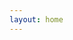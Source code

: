 ```yaml
---
layout: home
---
```


<!-- <GlslViews once="once" :ratioHeight="2.0" cases="1"/> -->

<Banner title="世间美妙的事物有很多，其中要数编程和数学。"/>
<ListItem url="https://s-yonggang.github.io/s-three/#/" text="shadertoy.com 案例"></ListItem>
<ListItem url="https://s-yonggang.github.io/s-three/#/shader-base-1" text="fragmentShader 基础图形绘制"></ListItem>
<ListItem url="https://s-yonggang.github.io/s-three/#/shader-base-2" text="vertexShader 动画"></ListItem>
<ListItem url="https://s-yonggang.github.io/s-three/#/modelControl" text="按键控制模型移动(灯光、阴影、四元数方向控制"></ListItem>
<ListItem url="https://s-yonggang.github.io/s-three/#/modelviewer" text="材质、动画切换)"></ListItem>
<ListItem url="https://s-yonggang.github.io/s-three/#/particle" text="模型粒子化、模型粒子切换、thress.js+gsap动画"></ListItem>
<ListItem url="https://s-yonggang.github.io/s-three/#/eclipse" text="天空盒背景、光、阴影、自定义顶点shader及同步的shader阴影"></ListItem>
<ListItem url="https://s-yonggang.github.io/s-three/#/gpuPoint" text="PGU 模型粒子化渲染"></ListItem>
<ListItem url="https://s-yonggang.github.io/s-three/#/customizeShader1" text="自定义shader"></ListItem>
<ListItem url="https://s-yonggang.github.io/s-three/#/customizeShader1" text="自定义shader"></ListItem>

<ListItem url="https://s-yonggang.github.io/magic-canvas/#/demo-1" text="canvas 取模、取余"></ListItem>
<ListItem url="https://s-yonggang.github.io/magic-canvas/#/demo-2" text="canvas 矩阵平移、变换、缩放"></ListItem>
<ListItem url="https://s-yonggang.github.io/magic-canvas/#/demo-3" text="canvas 随机数"></ListItem>
<ListItem url="https://s-yonggang.github.io/magic-canvas/#/demo-4" text="canvas 自定义个性文字"></ListItem>

<!-- <card-list :data="[
  {img:'./thumbnail/three-demo1.png',title:'',link: 'https://s-yonggang.github.io/s-three/#/modelControl'},
  {img:'./thumbnail/three-demo2.png',title:'ThreeJs-demo2',link: 'https://s-yonggang.github.io/s-three/#/modelviewer'},
  {img:'./thumbnail/three-demo3.png',title:'ThreeJs-demo3',link: 'https://s-yonggang.github.io/s-three/#/particle'},
  {img:'./thumbnail/three-demo4.png',title:'ThreeJs-demo4',link: 'https://s-yonggang.github.io/s-three/#/eclipse'},
  {img:'./thumbnail/three-demo5.png',title:'ThreeJs-WebGPU Point',link: 'https://s-yonggang.github.io/s-three/#/gpuPoint'},
  {img:'./thumbnail/three-demo6.png',title:'ThreeJs-customizeShader1',link: 'https://s-yonggang.github.io/s-three/#/customizeShader1'},
  {img:'./thumbnail/three-demo.png',title:'ThreeJs-customizeShader1',link: 'https://s-yonggang.github.io/s-three/#/shader-base-1'},
  {img:'./thumbnail/three-demo.png',title:'ThreeJs-customizeShader1',link: 'https://s-yonggang.github.io/s-three/#/shader-base-2'},
  {img:'./thumbnail/canvas-demo1.png',title:'Canvas-demo1',link: 'https://s-yonggang.github.io/magic-canvas/#/demo-1'},
  {img:'./thumbnail/canvas-demo2.png',title:'Canvas-demo1',link: 'https://s-yonggang.github.io/magic-canvas/#/demo-2'},
  {img:'./thumbnail/canvas-demo3.png',title:'Canvas-demo2',link: 'https://s-yonggang.github.io/magic-canvas/#/demo-3'},
  {img:'./thumbnail/canvas-demo4.png',title:'Canvas-demo3',link: 'https://s-yonggang.github.io/magic-canvas/#/demo-4'},
]"/> -->